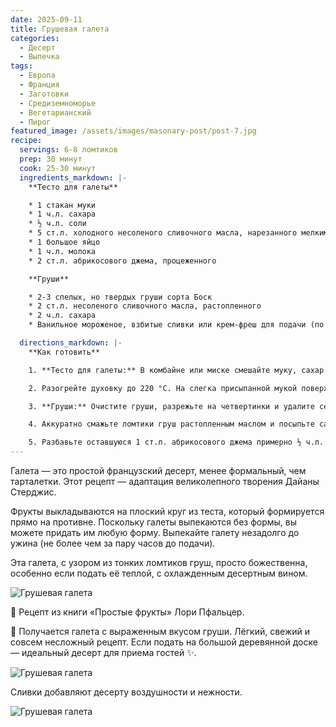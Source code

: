 ```yaml
---
date: 2025-09-11
title: Грушевая галета
categories:
  - Десерт
  - Выпечка
tags:
  - Европа
  - Франция
  - Заготовки
  - Средиземноморье
  - Вегетарианский
  - Пирог
featured_image: /assets/images/masonary-post/post-7.jpg
recipe:
  servings: 6-8 ломтиков
  prep: 30 минут
  cook: 25-30 минут
  ingredients_markdown: |-
    **Тесто для галеты**

    * 1 стакан муки
    * 1 ч.л. сахара
    * ½ ч.л. соли
    * 5 ст.л. холодного несоленого сливочного масла, нарезанного мелкими кусочками
    * 1 большое яйцо
    * 1 ч.л. молока
    * 2 ст.л. абрикосового джема, процеженного

    **Груши**

    * 2-3 спелых, но твердых груши сорта Боск
    * 2 ст.л. несоленого сливочного масла, растопленного
    * 2 ч.л. сахара
    * Ванильное мороженое, взбитые сливки или крем-фреш для подачи (по желанию)

  directions_markdown: |-
    **Как готовить**

    1. **Тесто для галеты:** В комбайне или миске смешайте муку, сахар и соль. Измельчите или нарежьте масло до крошкообразного состояния. В отдельной чашке взбейте яйцо с молоком. Добавьте 2 ст.л. яичной смеси к мучной и перемешайте вилкой (остальную часть отложите). Соберите тесто в однородную массу, сформируйте диск и уберите в холодильник на 30 минут.

    2. Разогрейте духовку до 220 °C. На слегка присыпанной мукой поверхности раскатайте тесто в круг около 24 см. Перенесите его на смазанный маслом противень. Заверните края теста внутрь, формируя бортик. Смажьте бортик оставшейся яичной смесью. Смажьте дно галеты 1 ст.л. абрикосового джема. Уберите в холодильник.

    3. **Груши:** Очистите груши, разрежьте на четвертинки и удалите сердцевину. Каждую четвертинку нарежьте на 5 тонких ломтиков. Разложите все ломтики, кроме 6, на тесто в виде "спиц", слегка накладывая их друг на друга. Оставшиеся ломтики подрежьте и выложите в центре пирога.

    4. Аккуратно смажьте ломтики груш растопленным маслом и посыпьте сахаром. Выпекайте до золотистой корочки, 25-30 минут.

    5. Разбавьте оставшуюся 1 ст.л. абрикосового джема примерно ½ ч.л. горячей воды и смажьте груши. Подавайте галету теплой, разрезав на большие ломтики и добавив немного мороженого, взбитых сливок или крем-фреш.
---
```


Галета — это простой французский десерт, менее формальный, чем тарталетки. Этот рецепт — адаптация великолепного творения Дайаны Стерджис.

Фрукты выкладываются на плоский круг из теста, который формируется прямо на противне. Поскольку галеты выпекаются без формы, вы можете придать им любую форму. Выпекайте галету незадолго до ужина (не более чем за пару часов до подачи).

Эта галета, с узором из тонких ломтиков груш, просто божественна, особенно если подать её теплой, с охлажденным десертным вином.

![Грушевая галета](https://images.unsplash.com/photo-1579294247076-926c06a3e143?w=1560&h=940&fit=crop)

📖 Рецепт из книги «Простые фрукты» Лори Пфальцер.

🌿 Получается галета с выраженным вкусом груши. Лёгкий, свежий и совсем несложный рецепт. Если подать на большой деревянной доске — идеальный десерт для приема гостей ✨.

![Грушевая галета](https://images.unsplash.com/photo-1549488347-1f95c46e3d23?w=1560&h=940&fit=crop)

Сливки добавляют десерту воздушности и нежности.

![Грушевая галета](https://images.unsplash.com/photo-1517441295248-2b8108422119?w=1560&h=940&fit=crop)
